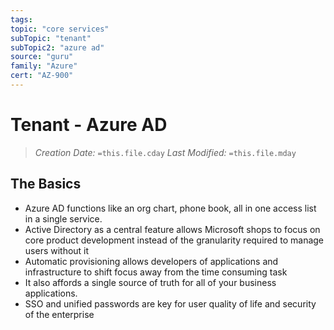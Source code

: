 ```yaml
---
tags:
topic: "core services"
subTopic: "tenant"
subTopic2: "azure ad"
source: "guru"
family: "Azure"
cert: "AZ-900"
---
```

# Tenant - Azure AD
> *Creation Date:* `=this.file.cday`
> *Last Modified:* `=this.file.mday`

## The Basics

- Azure AD functions like an org chart, phone book, all in one access list in a single service.
- Active Directory as a central feature allows Microsoft shops to focus on core product development instead of the granularity required to manage users without it
- Automatic provisioning allows developers of applications and infrastructure to shift focus away from the time consuming task
- It also affords a single source of truth for all of your business applications.
- SSO and unified passwords are key for user quality of life and security of the enterprise

